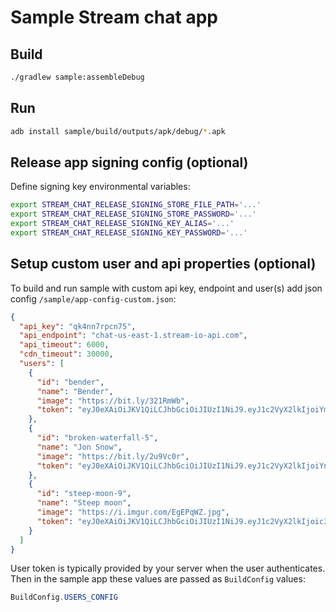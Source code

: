 # Sample Stream chat app
## Build
```bash
./gradlew sample:assembleDebug
```
## Run
```bash
adb install sample/build/outputs/apk/debug/*.apk
```
## Release app signing config (optional)
Define signing key environmental variables:
```bash
export STREAM_CHAT_RELEASE_SIGNING_STORE_FILE_PATH='...'
export STREAM_CHAT_RELEASE_SIGNING_STORE_PASSWORD='...'
export STREAM_CHAT_RELEASE_SIGNING_KEY_ALIAS='...'
export STREAM_CHAT_RELEASE_SIGNING_KEY_PASSWORD='...'
```
## Setup custom user and api properties (optional)
To build and run sample with custom api key, endpoint and user(s) add json config `/sample/app-config-custom.json`:
```json
{
  "api_key": "qk4nn7rpcn75",
  "api_endpoint": "chat-us-east-1.stream-io-api.com",
  "api_timeout": 6000,
  "cdn_timeout": 30000,
  "users": [
    {
      "id": "bender",
      "name": "Bender",
      "image": "https://bit.ly/321RmWb",
      "token": "eyJ0eXAiOiJKV1QiLCJhbGciOiJIUzI1NiJ9.eyJ1c2VyX2lkIjoiYmVuZGVyIn0.3KYJIoYvSPgTURznP8nWvsA2Yj2-vLqrm-ubqAeOlcQ"
    },
    {
      "id": "broken-waterfall-5",
      "name": "Jon Snow",
      "image": "https://bit.ly/2u9Vc0r",
      "token": "eyJ0eXAiOiJKV1QiLCJhbGciOiJIUzI1NiJ9.eyJ1c2VyX2lkIjoiYnJva2VuLXdhdGVyZmFsbC01In0.d1xKTlD_D0G-VsBoDBNbaLjO-2XWNA8rlTm4ru4sMHg"
    },
    {
      "id": "steep-moon-9",
      "name": "Steep moon",
      "image": "https://i.imgur.com/EgEPqWZ.jpg",
      "token": "eyJ0eXAiOiJKV1QiLCJhbGciOiJIUzI1NiJ9.eyJ1c2VyX2lkIjoic3RlZXAtbW9vbi05In0.K7uZEqKmiVb5_Y7XFCmlz64SzOV34hoMpeqRSz7g4YI"
    }
  ]
}
```
User token is typically provided by your server when the user authenticates.
Then in the sample app these values are passed as `BuildConfig` values:
```java
BuildConfig.USERS_CONFIG
```